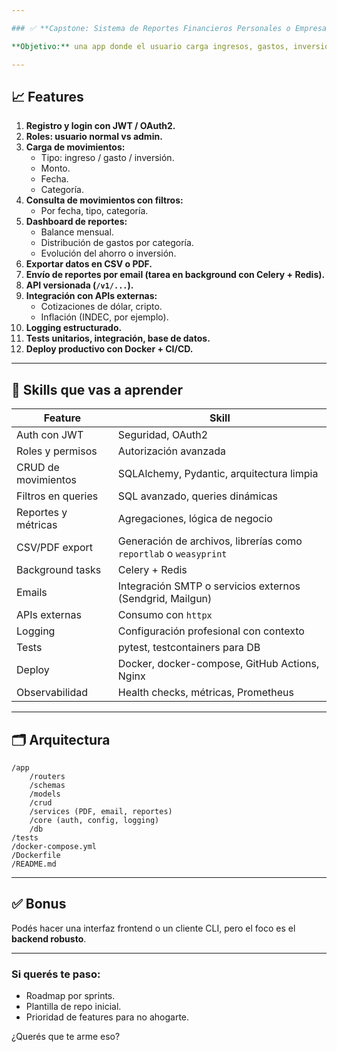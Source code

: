 ```yaml
---

### ✅ **Capstone: Sistema de Reportes Financieros Personales o Empresariales**

**Objetivo:** una app donde el usuario carga ingresos, gastos, inversiones y obtiene reportes visuales y estadísticas financieras.

---
```


## 📈 **Features**

1. **Registro y login con JWT / OAuth2.**
2. **Roles: usuario normal vs admin.**
3. **Carga de movimientos:**
    - Tipo: ingreso / gasto / inversión.
    - Monto.
    - Fecha.
    - Categoría.
4. **Consulta de movimientos con filtros:**
    - Por fecha, tipo, categoría.
5. **Dashboard de reportes:**
    - Balance mensual.
    - Distribución de gastos por categoría.
    - Evolución del ahorro o inversión.
6. **Exportar datos en CSV o PDF.**
7. **Envío de reportes por email (tarea en background con Celery + Redis).**
8. **API versionada (`/v1/...`).**
9. **Integración con APIs externas:**
    - Cotizaciones de dólar, cripto.
    - Inflación (INDEC, por ejemplo).
10. **Logging estructurado.**
11. **Tests unitarios, integración, base de datos.**
12. **Deploy productivo con Docker + CI/CD.**

---

## 🧠 **Skills que vas a aprender**

| Feature | Skill |
| --- | --- |
| Auth con JWT | Seguridad, OAuth2 |
| Roles y permisos | Autorización avanzada |
| CRUD de movimientos | SQLAlchemy, Pydantic, arquitectura limpia |
| Filtros en queries | SQL avanzado, queries dinámicas |
| Reportes y métricas | Agregaciones, lógica de negocio |
| CSV/PDF export | Generación de archivos, librerías como `reportlab` o `weasyprint` |
| Background tasks | Celery + Redis |
| Emails | Integración SMTP o servicios externos (Sendgrid, Mailgun) |
| APIs externas | Consumo con `httpx` |
| Logging | Configuración profesional con contexto |
| Tests | pytest, testcontainers para DB |
| Deploy | Docker, docker-compose, GitHub Actions, Nginx |
| Observabilidad | Health checks, métricas, Prometheus |

---

## 🗂️ **Arquitectura**

```
/app
    /routers
    /schemas
    /models
    /crud
    /services (PDF, email, reportes)
    /core (auth, config, logging)
    /db
/tests
/docker-compose.yml
/Dockerfile
/README.md

```

---

## ✅ **Bonus**

Podés hacer una interfaz frontend o un cliente CLI, pero el foco es el **backend robusto**.

---

### Si querés te paso:

- Roadmap por sprints.
- Plantilla de repo inicial.
- Prioridad de features para no ahogarte.

¿Querés que te arme eso?